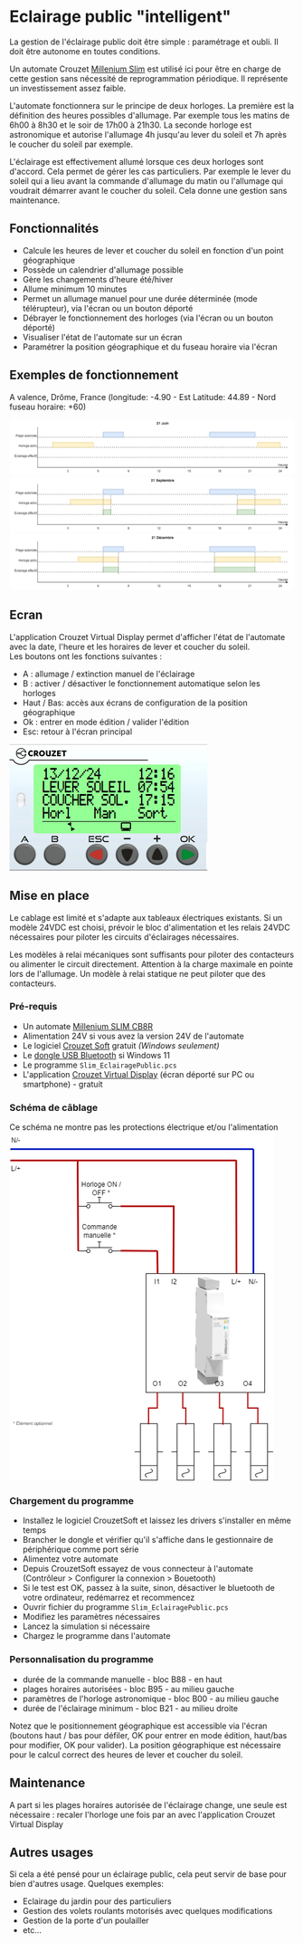 # Eclairage public "intelligent"

La gestion de l'éclairage public doit être simple : paramétrage et oubli. Il doit être autonome en toutes conditions. 

Un automate Crouzet [Millenium Slim](https://soda.crouzet.com/pn/?i=88983903) est utilisé ici pour être en charge de cette gestion sans nécessité de reprogrammation périodique. Il représente un investissement assez faible.

L'automate fonctionnera sur le principe de deux horloges. La première est la définition des heures possibles d'allumage. Par exemple tous les matins de 6h00 à 8h30 et le soir de 17h00 à 21h30. La seconde horloge est astronomique et autorise l'allumage 4h jusqu'au lever du soleil et 7h après le coucher du soleil par exemple.

L'éclairage est effectivement allumé lorsque ces deux horloges sont d'accord. Cela permet de gérer les cas particuliers. Par exemple le lever du soleil qui a lieu avant la commande d'allumage du matin ou l'allumage qui voudrait démarrer avant le coucher du soleil. Cela donne une gestion sans maintenance.

## Fonctionnalités
- Calcule les heures de lever et coucher du soleil en fonction d'un point géographique
- Possède un calendrier d'allumage possible
- Gère les changements d'heure été/hiver
- Allume minimum 10 minutes
- Permet un allumage manuel pour une durée déterminée (mode télérupteur), via l'écran ou un bouton déporté
- Débrayer le fonctionnement des horloges (via l'écran ou un bouton déporté)
- Visualiser l'état de l'automate sur un écran
- Paramétrer la position géographique et du fuseau horaire via l'écran

## Exemples de fonctionnement

A valence, Drôme, France (longitude: -4.90 - Est Latitude: 44.89 - Nord fuseau horaire: +60)

![21 juin](./res/eclairage_public-21-jun.drawio.png)
![21 septembre](./res/eclairage_public-21-sept.drawio.png)
![21 décembre](./res/eclairage_public-21-dec.drawio.png)

## Ecran

L'application Crouzet Virtual Display permet d'afficher l'état de l'automate avec la date, l'heure et les horaires de lever et coucher du soleil.  
Les boutons ont les fonctions suivantes :
- A : allumage / extinction manuel de l'éclairage
- B : activer / désactiver le fonctionnement automatique selon les horloges
- Haut / Bas: accès aux écrans de configuration de la position géographique
- Ok : entrer en mode édition / valider l'édition
- Esc: retour à l'écran principal

![Ecran](./res/ecran.png)

## Mise en place

Le cablage est limité et s'adapte aux tableaux électriques existants. Si un modèle 24VDC est choisi, prévoir le bloc d'alimentation et les relais 24VDC nécessaires pour piloter les circuits d'éclairages nécessaires.

Les modèles à relai mécaniques sont suffisants pour piloter des contacteurs ou alimenter le circuit directement. Attention à la charge maximale en pointe lors de l'allumage. Un modèle à relai statique ne peut piloter que des contacteurs.

### Pré-requis

- Un automate [Millenium SLIM CB8R](https://www.crouzet.com/products/automation-controllers/millenium-slim)
- Alimentation 24V si vous avez la version 24V de l'automate
- Le logiciel [Crouzet Soft](https://www.crouzet.com/softwares/download) gratuit _(Windows seulement)_
- Le [dongle USB Bluetooth](https://soda.crouzet.com/pn/?i=88980124) si Windows 11
- Le programme `Slim_EclairagePublic.pcs`
- L'application [Crouzet Virtual Display](https://www.crouzet.com/produits/controleurs-automatisme/software/crouzet-virtual-display/) (écran déporté sur PC ou smartphone) - gratuit

### Schéma de câblage

Ce schéma ne montre pas les protections électrique et/ou l'alimentation
![Câblage](./res/eclairage_public-cablage.drawio.png)

### Chargement du programme

- Installez le logiciel CrouzetSoft et laissez les drivers s'installer en même temps
- Brancher le dongle et vérifier qu'il s'affiche dans le gestionnaire de périphérique comme port série
- Alimentez votre automate
- Depuis CrouzetSoft essayez de vous connecteur à l'automate (Contrôleur > Configurer la connexion > Bouetooth)
- Si le test est OK, passez à la suite, sinon, désactiver le bluetooth de votre ordinateur, redémarrez et recommencez
- Ouvrir fichier du programme  `Slim_EclairagePublic.pcs`
- Modifiez les paramètres  nécessaires
- Lancez la simulation si nécessaire
- Chargez le programme dans l'automate

### Personnalisation du programme

- durée de la commande manuelle - bloc B88 - en haut
- plages horaires autorisées - bloc  B95 - au milieu gauche
- paramètres de l'horloge astronomique - bloc B00 - au milieu gauche
- durée de l'éclairage minimum - bloc B21 - au milieu droite

Notez que le positionnement géographique est accessible via l'écran (boutons haut / bas pour défiler, OK pour entrer en mode édition, haut/bas pour modifier, OK pour valider). La position géographique est nécessaire pour le calcul correct des heures de lever et coucher du soleil.

## Maintenance

A part si les plages horaires autorisée de l'éclairage change, une seule est nécessaire : recaler l'horloge une fois par an avec l'application Crouzet Virtual Display

## Autres usages

Si cela a été pensé pour un éclairage public, cela peut servir de base pour bien d'autres usage. Quelques exemples:
- Eclairage du jardin pour des particuliers
- Gestion des volets roulants motorisés avec quelques modifications
- Gestion de la porte d'un poulailler
- etc...
